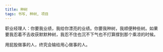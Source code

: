 ```yaml
---
title: 种树
tags: 书写, 种树, 项目
---
```



职业经理人：你要我业绩，我给你漂亮的业绩。你要我种树，我顺便种些树。如果要我忍着不去收获默默种树，我忍不住也沉不下气也不打算撑到那个乘凉的时候。

用屁股做事的人，终究会输给用心做事的人。

